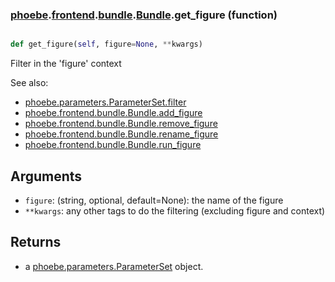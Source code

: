 ### [phoebe](phoebe.md).[frontend](phoebe.frontend.md).[bundle](phoebe.frontend.bundle.md).[Bundle](phoebe.frontend.bundle.Bundle.md).get_figure (function)


```py

def get_figure(self, figure=None, **kwargs)

```



Filter in the 'figure' context

See also:
* [phoebe.parameters.ParameterSet.filter](phoebe.parameters.ParameterSet.filter.md)
* [phoebe.frontend.bundle.Bundle.add_figure](phoebe.frontend.bundle.Bundle.add_figure.md)
* [phoebe.frontend.bundle.Bundle.remove_figure](phoebe.frontend.bundle.Bundle.remove_figure.md)
* [phoebe.frontend.bundle.Bundle.rename_figure](phoebe.frontend.bundle.Bundle.rename_figure.md)
* [phoebe.frontend.bundle.Bundle.run_figure](phoebe.frontend.bundle.Bundle.run_figure.md)

Arguments
----------
* `figure`: (string, optional, default=None): the name of the figure
* `**kwargs`: any other tags to do the filtering (excluding figure and context)

Returns
----------
* a [phoebe.parameters.ParameterSet](phoebe.parameters.ParameterSet.md) object.

